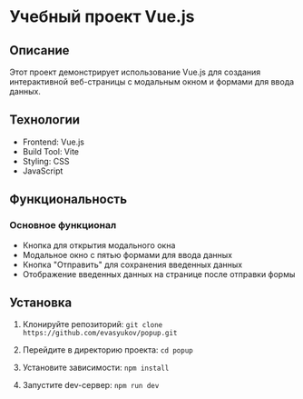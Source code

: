 # Учебный проект Vue.js

## Описание

Этот проект демонстрирует использование Vue.js для создания интерактивной веб-страницы с модальным окном и формами для ввода данных.

## Технологии

- Frontend: Vue.js
- Build Tool: Vite
- Styling: CSS
- JavaScript

## Функциональность

### Основное функционал

- Кнопка для открытия модального окна 
- Модальное окно с пятью формами для ввода данных
- Кнопка "Отправить" для сохранения введенных данных
- Отображение введенных данных на странице после отправки формы

## Установка

1. Клонируйте репозиторий:
`git clone https://github.com/evasyukov/popup.git`

2. Перейдите в директорию проекта:
`cd popup`

3. Установите зависимости:
`npm install`

4. Запустите dev-сервер:
`npm run dev`
